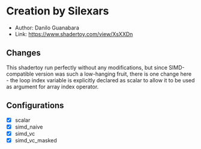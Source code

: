 # Creation by Silexars

* Author: Danilo Guanabara
* Link: https://www.shadertoy.com/view/XsXXDn

## Changes

This shadertoy run perfectly without any modifications, but since SIMD-compatible version was such a low-hanging fruit, there is one change here - the loop index variable is explicitly declared as scalar to allow it to be used as argument for array index operator.

## Configurations
* [x] scalar
* [x] simd_naive
* [x] simd_vc
* [x] simd_vc_masked
